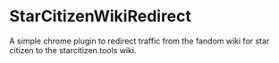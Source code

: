 # StarCitizenWikiRedirect
A simple chrome plugin to redirect traffic from the fandom wiki for star citizen to the starcitizen.tools wiki.
